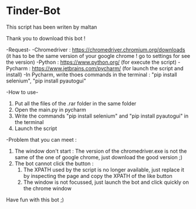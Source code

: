 # Tinder-Bot
This script has been writen by maltan

Thank you to download this bot !

-Request-
-Chromedriver : https://chromedriver.chromium.org/downloads (it has to be the same version of your google chrome ! go to settings for see the version)
-Python : https://www.python.org/ (for execute the script)
-Pycharm : https://www.jetbrains.com/pycharm/ (for launch the script and install)
-In Pycharm, write thoes commands in the terminal : "pip install selenium", "pip install pyautogui"

-How to use-
1. Put all the files of the .rar folder in the same folder
2. Open the main.py in pycharm
3. Write the commands "pip install selenium" and "pip install pyautogui" in the terminal
4. Launch the script

-Problem that you can meet :
1. The window don't start : The version of the chromedriver.exe is not the same of the one of google chrome, just download the good version ;)
2. The bot cannot click the button : 
	1. The XPATH used by the script is no longer available, just replace it by inspecting the page and copy the XPATH of the like button
	2. The window is not focussed, just launch the bot and click quickly on the chrome window


Have fun with this bot ;)
